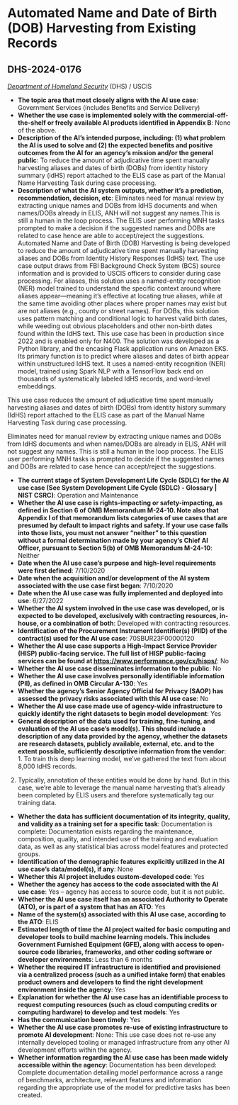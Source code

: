 # Automated Name and Date of Birth (DOB) Harvesting from Existing Records
## DHS-2024-0176
_[Department of Homeland Security](<../3_agency/Department of Homeland Security.md>)_ (DHS) / USCIS


+ **The topic area that most closely aligns with the AI use case**: Government Services (includes Benefits and Service Delivery)
+ **Whether the use case is implemented solely with the commercial-off-the-shelf or freely available AI products identified in Appendix B**: None of the above.
+ **Description of the AI’s intended purpose, including: (1) what problem the AI is used to solve and (2) the expected benefits and positive outcomes from the AI for an agency’s mission and/or the general public**: To reduce the amount of adjudicative time spent manually harvesting aliases and dates of birth (DOBs) from identity history summary (idHS) report attached to the ELIS case as part of the Manual Name Harvesting Task during case processing.
+ **Description of what the AI system outputs, whether it’s a prediction, recommendation, decision, etc**: Eliminates need for manual review by extracting unique names and DOBs from IdHS documents and when names/DOBs already in ELIS, ANH will not suggest any names.This is still a human in the loop process. The ELIS user performing MNH tasks prompted to make a decision if the suggested names and DOBs are related to case hence are able to accept/reject the suggestions.
Automated Name and Date of Birth (DOB) Harvesting is being developed to reduce the amount of adjudicative time spent manually harvesting aliases and DOBs from Identity History Responses (IdHS) text. The use case output draws from FBI Background Check System (BCS) source information and is provided to USCIS officers to consider during case processing. For aliases, this solution uses a named-entity recognition (NER) model trained to understand the specific context around where aliases appear—meaning it’s effective at locating true aliases, while at the same time avoiding other places where proper names may exist but are not aliases (e.g., county or street names). For DOBs, this solution uses pattern matching and conditional logic to harvest valid birth dates, while weeding out obvious placeholders and other non-birth dates found within the IdHS text.  This use case has been in production since 2022 and is enabled only for N400. The solution was developed as a Python library, and the encasing Flask application runs on Amazon EKS. Its primary function is to predict where aliases and dates of birth appear within unstructured IdHS text.  It uses a named-entity recognition (NER) model, trained using Spark NLP with a TensorFlow back end on thousands of systematically labeled IdHS records, and word-level embeddings. 

This use case reduces the amount of adjudicative time spent manually harvesting aliases and dates of birth (DOBs) from identity history summary (IdHS) report attached to the ELIS case as part of the Manual Name Harvesting Task during case processing. 

Eliminates need for manual review by extracting unique names and DOBs from IdHS documents and when names/DOBs are already in ELIS, ANH will not suggest any names. This is still a human in the loop process. The ELIS user performing MNH tasks is prompted to decide if the suggested names and DOBs are related to case hence can accept/reject the suggestions. 
+ **The current stage of System Development Life Cycle (SDLC) for the AI use case (See System Development Life Cycle (SDLC) - Glossary | NIST CSRC)**: Operation and Maintenance
+ **Whether the AI use case is rights-impacting or safety-impacting, as defined in Section 6 of OMB Memorandum M-24-10. Note also that Appendix I of that memorandum lists categories of use cases that are presumed by default to impact rights and safety. If your use case falls into those lists, you must not answer “neither” to this question without a formal determination made by your agency’s Chief AI Officer, pursuant to Section 5(b) of OMB Memorandum M-24-10**: Neither
+ **Date when the AI use case’s purpose and high-level requirements were first defined**: 7/10/2020
+ **Date when the acquisition and/or development of the AI system associated with the use case first began**: 7/10/2020
+ **Date when the AI use case was fully implemented and deployed into use**: 6/27/2022
+ **Whether the AI system involved in the use case was developed, or is expected to be developed, exclusively with contracting resources, in-house, or a combination of both**: Developed with contracting resources.
+ **Identification of the Procurement Instrument Identifier(s) (PIID) of the contract(s) used for the AI use case**: 70SBUR23F00000120
+ **Whether the AI use case supports a High-Impact Service Provider (HISP) public-facing service. The full list of HISP public-facing services can be found at https://www.performance.gov/cx/hisps/**: No
+ **Whether the AI use case disseminates information to the public**: No
+ **Whether the AI use case involves personally identifiable information (PII), as defined in OMB Circular A-130**: Yes
+ **Whether the agency’s Senior Agency Official for Privacy (SAOP) has assessed the privacy risks associated with this AI use case**: No
+ **Whether the AI use case made use of agency-wide infrastructure to quickly identify the right datasets to begin model development**: Yes
+ **General description of the data used for training, fine-tuning, and evaluation of the AI use case’s model(s). This should include a description of any data provided by the agency, whether the datasets are research datasets, publicly available, external, etc. and to the extent possible, sufficiently descriptive information from the vendor**: 1. To train this deep learning model, we’ve gathered the text from about 8,000 IdHS records.
2. Typically, annotation of these entities would be done by hand. But in this case, we’re able to leverage the manual name harvesting that’s already been completed by ELIS users and therefore systematically tag our training data.
+ **Whether the data has sufficient documentation of its integrity, quality, and validity as a training set for a specific task**: Documentation is complete: Documentation exists regarding the maintenance, composition, quality, and intended use of the training and evaluation data, as well as any statistical bias across model features and protected groups.
+ **Identification of the demographic features explicitly utilized in the AI use case’s data/model(s), if any**: None
+ **Whether this AI project includes custom-developed code**: Yes
+ **Whether the agency has access to the code associated with the AI use case**: Yes – agency has access to source code, but it is not public.
+ **Whether the AI use case itself has an associated Authority to Operate (ATO), or is part of a system that has an ATO**: Yes
+ **Name of the system(s) associated with this AI use case, according to the ATO**: ELIS
+ **Estimated length of time the AI project waited for basic computing and developer tools to build machine learning models. This includes Government Furnished Equipment (GFE), along with access to open-source code libraries, frameworks, and other coding software or developer environments**: Less than 6 months
+ **Whether the required IT infrastructure is identified and provisioned via a centralized process (such as a unified intake form) that enables product owners and developers to find the right development environment inside the agency**: Yes
+ **Explanation for whether the AI use case has an identifiable process to request computing resources (such as cloud computing credits or computing hardware) to develop and test models**: Yes
+ **Has the communication been timely**: Yes
+ **Whether the AI use case promotes re-use of existing infrastructure to promote AI development**: None: This use case does not re-use any internally developed tooling or managed infrastructure from any other AI development efforts within the agency.
+ **Whether information regarding the AI use case has been made widely accessible within the agency**: Documentation has been developed: Complete documentation detailing model performance across a range of benchmarks, architecture, relevant features and information regarding the appropriate use of the model for predictive tasks has been created.